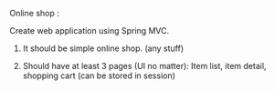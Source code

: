 Online shop :

Create web application using Spring MVC.

1. It should be simple online shop. (any stuff)

2. Should have at least 3 pages (UI no matter): Item list, item detail, shopping cart (can be stored in session)